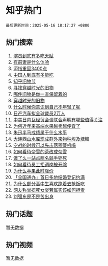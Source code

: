 # 知乎热门

`最后更新时间：2025-05-16 18:17:27 +0800`

## 热门搜索

1. [演员到底有多吃天赋](https://www.zhihu.com/search?q=%E6%BC%94%E5%91%98%E5%88%B0%E5%BA%95%E6%9C%89%E5%A4%9A%E5%90%83%E5%A4%A9%E8%B5%8B)
1. [有前妻是什么体验](https://www.zhihu.com/search?q=%E6%9C%89%E5%89%8D%E5%A6%BB%E6%98%AF%E4%BB%80%E4%B9%88%E4%BD%93%E9%AA%8C)
1. [沪指重回3400点](https://www.zhihu.com/search?q=%E6%B2%AA%E6%8C%87%E9%87%8D%E5%9B%9E3400%E7%82%B9)
1. [中国人到底有多能吃](https://www.zhihu.com/search?q=%E4%B8%AD%E5%9B%BD%E4%BA%BA%E5%88%B0%E5%BA%95%E6%9C%89%E5%A4%9A%E8%83%BD%E5%90%83)
1. [知乎旧物节](https://www.zhihu.com/search?q=%E7%9F%A5%E4%B9%8E%E6%97%A7%E7%89%A9%E8%8A%82)
1. [寻找穿越时光的旧物](https://www.zhihu.com/search?q=%E5%AF%BB%E6%89%BE%E7%A9%BF%E8%B6%8A%E6%97%B6%E5%85%89%E7%9A%84%E6%97%A7%E7%89%A9)
1. [哪件旧物是你一直保留着的](https://www.zhihu.com/search?q=%E5%93%AA%E4%BB%B6%E6%97%A7%E7%89%A9%E6%98%AF%E4%BD%A0%E4%B8%80%E7%9B%B4%E4%BF%9D%E7%95%99%E7%9D%80%E7%9A%84)
1. [穿越时光的旧物](https://www.zhihu.com/search?q=%E7%A9%BF%E8%B6%8A%E6%97%B6%E5%85%89%E7%9A%84%E6%97%A7%E7%89%A9)
1. [什么时候你意识到自己不年轻了呢](https://www.zhihu.com/search?q=%E4%BB%80%E4%B9%88%E6%97%B6%E5%80%99%E4%BD%A0%E6%84%8F%E8%AF%86%E5%88%B0%E8%87%AA%E5%B7%B1%E4%B8%8D%E5%B9%B4%E8%BD%BB%E4%BA%86%E5%91%A2)
1. [日产汽车拟全球裁员2万人](https://www.zhihu.com/search?q=%E6%97%A5%E4%BA%A7%E6%B1%BD%E8%BD%A6%E6%8B%9F%E5%85%A8%E7%90%83%E8%A3%81%E5%91%982%E4%B8%87%E4%BA%BA)
1. [中美日内瓦经贸会谈联合声明有哪些值得关注](https://www.zhihu.com/search?q=%E4%B8%AD%E7%BE%8E%E6%97%A5%E5%86%85%E7%93%A6%E7%BB%8F%E8%B4%B8%E4%BC%9A%E8%B0%88%E8%81%94%E5%90%88%E5%A3%B0%E6%98%8E%E6%9C%89%E5%93%AA%E4%BA%9B%E5%80%BC%E5%BE%97%E5%85%B3%E6%B3%A8)
1. [为何近年来高端水果越卖越便宜了](https://www.zhihu.com/search?q=%E4%B8%BA%E4%BD%95%E8%BF%91%E5%B9%B4%E6%9D%A5%E9%AB%98%E7%AB%AF%E6%B0%B4%E6%9E%9C%E8%B6%8A%E5%8D%96%E8%B6%8A%E4%BE%BF%E5%AE%9C%E4%BA%86)
1. [朱迅半马成绩属于什么水平](https://www.zhihu.com/search?q=%E6%9C%B1%E8%BF%85%E5%8D%8A%E9%A9%AC%E6%88%90%E7%BB%A9%E5%B1%9E%E4%BA%8E%E4%BB%80%E4%B9%88%E6%B0%B4%E5%B9%B3)
1. [大连西山水库现成群外来物种埃及塘鲺](https://www.zhihu.com/search?q=%E5%A4%A7%E8%BF%9E%E8%A5%BF%E5%B1%B1%E6%B0%B4%E5%BA%93%E7%8E%B0%E6%88%90%E7%BE%A4%E5%A4%96%E6%9D%A5%E7%89%A9%E7%A7%8D%E5%9F%83%E5%8F%8A%E5%A1%98%E9%B2%BA)
1. [空战的时候可以先击落预警机吗](https://www.zhihu.com/search?q=%E7%A9%BA%E6%88%98%E7%9A%84%E6%97%B6%E5%80%99%E5%8F%AF%E4%BB%A5%E5%85%88%E5%87%BB%E8%90%BD%E9%A2%84%E8%AD%A6%E6%9C%BA%E5%90%97)
1. [如何看待奈雪的茶改成奈雪](https://www.zhihu.com/search?q=%E5%A6%82%E4%BD%95%E7%9C%8B%E5%BE%85%E5%A5%88%E9%9B%AA%E7%9A%84%E8%8C%B6%E6%94%B9%E6%88%90%E5%A5%88%E9%9B%AA)
1. [饿了么一站点两名骑手猝死](https://www.zhihu.com/search?q=%E9%A5%BF%E4%BA%86%E4%B9%88%E4%B8%80%E7%AB%99%E7%82%B9%E4%B8%A4%E5%90%8D%E9%AA%91%E6%89%8B%E7%8C%9D%E6%AD%BB)
1. [如何看待员工拒调岗被开除](https://www.zhihu.com/search?q=%E5%A6%82%E4%BD%95%E7%9C%8B%E5%BE%85%E5%91%98%E5%B7%A5%E6%8B%92%E8%B0%83%E5%B2%97%E8%A2%AB%E5%BC%80%E9%99%A4)
1. [为什么苹果此时降价](https://www.zhihu.com/search?q=%E4%B8%BA%E4%BB%80%E4%B9%88%E8%8B%B9%E6%9E%9C%E6%AD%A4%E6%97%B6%E9%99%8D%E4%BB%B7)
1. [「全国通办」首日多地结婚登记约满](https://www.zhihu.com/search?q=%E3%80%8C%E5%85%A8%E5%9B%BD%E9%80%9A%E5%8A%9E%E3%80%8D%E9%A6%96%E6%97%A5%E5%A4%9A%E5%9C%B0%E7%BB%93%E5%A9%9A%E7%99%BB%E8%AE%B0%E7%BA%A6%E6%BB%A1)
1. [为什么部分高中生喜欢跑着去抢饭吃](https://www.zhihu.com/search?q=%E4%B8%BA%E4%BB%80%E4%B9%88%E9%83%A8%E5%88%86%E9%AB%98%E4%B8%AD%E7%94%9F%E5%96%9C%E6%AC%A2%E8%B7%91%E7%9D%80%E5%8E%BB%E6%8A%A2%E9%A5%AD%E5%90%83)
1. [网友称曾捂死女婴若属实该如何担责](https://www.zhihu.com/search?q=%E7%BD%91%E5%8F%8B%E7%A7%B0%E6%9B%BE%E6%8D%82%E6%AD%BB%E5%A5%B3%E5%A9%B4%E8%8B%A5%E5%B1%9E%E5%AE%9E%E8%AF%A5%E5%A6%82%E4%BD%95%E6%8B%85%E8%B4%A3)
1. [刘强东是不是苦出身](https://www.zhihu.com/search?q=%E5%88%98%E5%BC%BA%E4%B8%9C%E6%98%AF%E4%B8%8D%E6%98%AF%E8%8B%A6%E5%87%BA%E8%BA%AB)

## 热门话题

暂无数据

## 热门视频

暂无数据